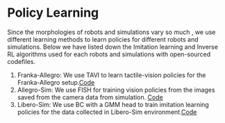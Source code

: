 # Policy Learning

Since the morphologies of robots and simulations vary so much , we use different learning methods to learn policies for different robots and simulations. Below we have listed down the Imitation learning and Inverse RL algorithms used for each robots and simulations with open-sourced codefiles. 

1) Franka-Allegro: We use TAVI to learn tactile-vision policies for the Franka-Allegro setup.[Code](https://github.com/NYU-robot-learning/FrankaAllegro-Policies)
2) Allegro-Sim: We use FISH for training vision policies from the images saved from the camera data from simulation. [Code](https://github.com/NYU-robot-learning/Allegro-Sim-Policies/tree/main)
3) Libero-Sim: We use BC with a GMM head to train imitation learning policies for the data collected in Libero-Sim environment.[Code](https://github.com/NYU-robot-learning/LiberoSim-Policies)
